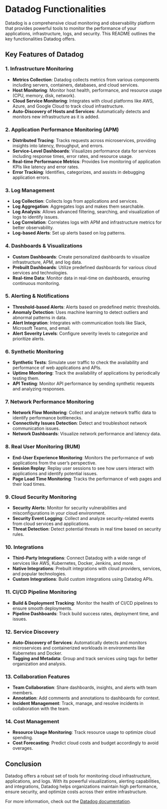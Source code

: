 # Datadog Functionalities

Datadog is a comprehensive cloud monitoring and observability platform that provides powerful tools to monitor the performance of your applications, infrastructure, logs, and security. This README outlines the key functionalities Datadog offers.

## Key Features of Datadog

### 1. **Infrastructure Monitoring**

- **Metrics Collection**: Datadog collects metrics from various components including servers, containers, databases, and cloud services.
- **Host Monitoring**: Monitor host health, performance, and resource usage (CPU, memory, disk, network).
- **Cloud Service Monitoring**: Integrates with cloud platforms like AWS, Azure, and Google Cloud to track cloud infrastructure.
- **Auto-Discovery of Hosts and Services**: Automatically detects and monitors new infrastructure as it is added.

### 2. **Application Performance Monitoring (APM)**

- **Distributed Tracing**: Tracks requests across microservices, providing insights into latency, throughput, and errors.
- **Service-Level Dashboards**: Visualizes performance data for services including response times, error rates, and resource usage.
- **Real-time Performance Metrics**: Provides live monitoring of application KPIs like latency and error rates.
- **Error Tracking**: Identifies, categorizes, and assists in debugging application errors.

### 3. **Log Management**

- **Log Collection**: Collects logs from applications and services.
- **Log Aggregation**: Aggregates logs and makes them searchable.
- **Log Analysis**: Allows advanced filtering, searching, and visualization of logs to identify issues.
- **Log Correlation**: Correlates logs with APM and infrastructure metrics for better observability.
- **Log-based Alerts**: Set up alerts based on log patterns.

### 4. **Dashboards & Visualizations**

- **Custom Dashboards**: Create personalized dashboards to visualize infrastructure, APM, and log data.
- **Prebuilt Dashboards**: Utilize predefined dashboards for various cloud services and technologies.
- **Real-time Data**: Monitor data in real-time on dashboards, ensuring continuous monitoring.

### 5. **Alerting & Notifications**

- **Threshold-based Alerts**: Alerts based on predefined metric thresholds.
- **Anomaly Detection**: Uses machine learning to detect outliers and abnormal patterns in data.
- **Alert Integration**: Integrates with communication tools like Slack, Microsoft Teams, and email.
- **Alert Severity Levels**: Configure severity levels to categorize and prioritize alerts.

### 6. **Synthetic Monitoring**

- **Synthetic Tests**: Simulate user traffic to check the availability and performance of web applications and APIs.
- **Uptime Monitoring**: Track the availability of applications by periodically testing them.
- **API Testing**: Monitor API performance by sending synthetic requests and analyzing responses.

### 7. **Network Performance Monitoring**

- **Network Flow Monitoring**: Collect and analyze network traffic data to identify performance bottlenecks.
- **Connectivity Issues Detection**: Detect and troubleshoot network communication issues.
- **Network Dashboards**: Visualize network performance and latency data.

### 8. **Real User Monitoring (RUM)**

- **End-User Experience Monitoring**: Monitors the performance of web applications from the user’s perspective.
- **Session Replay**: Replay user sessions to see how users interact with applications and identify potential issues.
- **Page Load Time Monitoring**: Tracks the performance of web pages and their load times.

### 9. **Cloud Security Monitoring**

- **Security Alerts**: Monitor for security vulnerabilities and misconfigurations in your cloud environment.
- **Security Event Logging**: Collect and analyze security-related events from cloud services and applications.
- **Threat Detection**: Detect potential threats in real time based on security rules.

### 10. **Integrations**

- **Third-Party Integrations**: Connect Datadog with a wide range of services like AWS, Kubernetes, Docker, Jenkins, and more.
- **Native Integrations**: Prebuilt integrations with cloud providers, services, and popular technologies.
- **Custom Integrations**: Build custom integrations using Datadog APIs.

### 11. **CI/CD Pipeline Monitoring**

- **Build & Deployment Tracking**: Monitor the health of CI/CD pipelines to ensure smooth deployments.
- **Pipeline Dashboards**: Track build success rates, deployment time, and issues.

### 12. **Service Discovery**

- **Auto-Discovery of Services**: Automatically detects and monitors microservices and containerized workloads in environments like Kubernetes and Docker.
- **Tagging and Metadata**: Group and track services using tags for better organization and analysis.

### 13. **Collaboration Features**

- **Team Collaboration**: Share dashboards, insights, and alerts with team members.
- **Annotation**: Add comments and annotations to dashboards for context.
- **Incident Management**: Track, manage, and resolve incidents in collaboration with the team.

### 14. **Cost Management**

- **Resource Usage Monitoring**: Track resource usage to optimize cloud spending.
- **Cost Forecasting**: Predict cloud costs and budget accordingly to avoid overages.

## Conclusion

Datadog offers a robust set of tools for monitoring cloud infrastructure, applications, and logs. With its powerful visualizations, alerting capabilities, and integrations, Datadog helps organizations maintain high performance, ensure security, and optimize costs across their entire infrastructure.

For more information, check out the [Datadog documentation](https://www.datadoghq.com/docs/).
